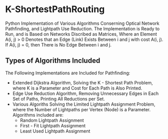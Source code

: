 # K-ShortestPathRouting
Python Implementation of Various Algorithms Conserning Optical Network Pathfinding, and Lightpath Use Reduction. The Implementation is Ready to Run, and is Based on Networks Discribed as Matrices, Where an Element A(i, j) > 0 Denotes that an Edge (Link) Exists Between i and j with cost A(i, j). If A(i, j) = 0, then There is No Edge Between i and j.
## Types of Algorithms Included
The Following Implementations are Included for Pathfinding:
* Extended Dijkstra Algorithm, Solving the K - Shortest Path Problem, where K is a Parameter and Cost for Each Path is Also Printed.
* Edge Use Reduction Algorithm, Removing Unnecessary Edges in Each Set of Paths, Printing All Reductions per Set.
* Various Algoriths Solving the Limited Lightpath Assignment Problem, where the Number of Lightpaths per Vertex (Node) is a Parameter. Algorithms included are:
  - Random Lightpath Assignment
  - First - Fit Lightpath Assignment
  - Least Used Lightpath Assignment
